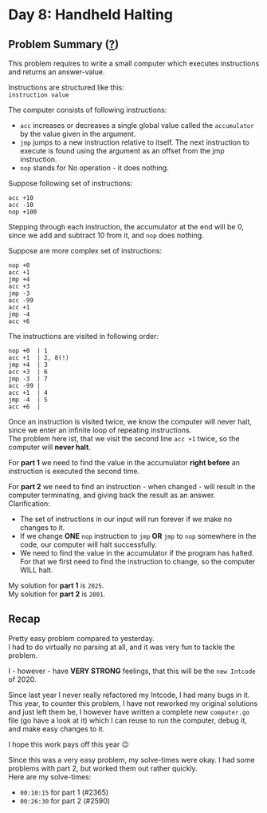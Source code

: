 # Day 8: Handheld Halting
## Problem Summary ([?](https://adventofcode.com/2020/day/8))

This problem requires to write a small computer which executes instructions and returns an answer-value.

Instructions are structured like this:  
`instruction value`

The computer consists of following instructions:
- `acc` increases or decreases a single global value called the `accumulator` by the value given in the argument.
- `jmp` jumps to a new instruction relative to itself. The next instruction to execute is found using the argument as an offset from the jmp instruction.
- `nop` stands for No operation - it does nothing.

Suppose following set of instructions:
```
acc +10
acc -10
nop +100
```

Stepping through each instruction, the accumulator at the end will be 0, since we add and subtract 10 from it, and `nop` does nothing.

Suppose are more complex set of instructions:
```
nop +0
acc +1
jmp +4
acc +3
jmp -3
acc -99
acc +1
jmp -4
acc +6
```

The instructions are visited in following order:
```
nop +0  | 1
acc +1  | 2, 8(!)
jmp +4  | 3
acc +3  | 6
jmp -3  | 7
acc -99 |
acc +1  | 4
jmp -4  | 5
acc +6  |
```

Once an instruction is visited twice, we know the computer will never halt, since we enter an infinite loop of repeating instructions.  
The problem here ist, that we visit the second line `acc +1` twice, so the computer will **never halt**.

For **part 1** we need to find the value in the accumulator **right before** an instruction is executed the second time.

For **part 2** we need to find an instruction - when changed - will result in the computer terminating, and giving back the result as an answer.  
Clarification:
- The set of instructions in our input will run forever if we make no changes to it.
- If we change **ONE** `nop` instruction to `jmp` **OR** `jmp` to `nop` somewhere in the code, our computer will halt successfully.
- We need to find the value in the accumulator if the program has halted. For that we first need to find the instruction to change, so the computer WILL halt.

My solution for **part 1** is `2025`.  
My solution for **part 2** is `2001`.

## Recap
Pretty easy problem compared to yesterday.  
I had to do virtually no parsing at all, and it was very fun to tackle the problem.  

I - however - have **VERY STRONG** feelings, that this will be the `new Intcode` of 2020.

Since last year I never really refactored my Intcode, I had many bugs in it.  
This year, to counter this problem, I have not reworked my original solutions and just left them be, I however have written a complete new `computer.go` file (go have a look at it) which I can reuse to run the computer, debug it, and make easy changes to it.

I hope this work pays off this year 😉

Since this was a very easy problem, my solve-times were okay. I had some problems with part 2, but worked them out rather quickly.  
Here are my solve-times:
- `00:10:15` for part 1 (#2365)
- `00:26:30` for part 2 (#2590)
